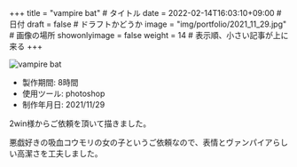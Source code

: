 +++
title = "vampire bat" # タイトル
date = 2022-02-14T16:03:10+09:00 # 日付
draft = false # ドラフトかどうか
image = "img/portfolio/2021_11_29.jpg" # 画像の場所
showonlyimage = false
weight = 14 # 表示順、小さい記事が上に来る 
+++

<!--見出しここまで-->
<!--more-->

![vampire bat](/img/portfolio/2021_11_29.jpg)

- 製作期間: 8時間
- 使用ツール: photoshop
- 制作年月日: 2021/11/29
  
2win様からご依頼を頂いて描きました。

悪戯好きの吸血コウモリの女の子というご依頼なので、表情とヴァンパイアらしい高潔さを工夫しました。